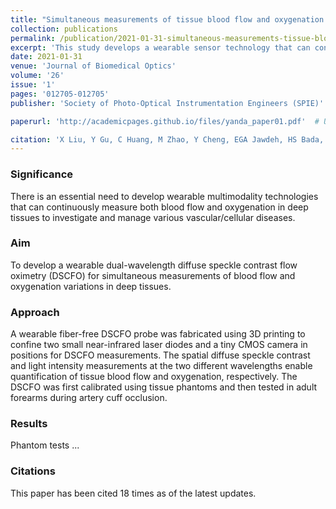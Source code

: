 ```yaml
---
title: "Simultaneous measurements of tissue blood flow and oxygenation using a wearable fiber-free optical sensor"
collection: publications
permalink: /publication/2021-01-31-simultaneous-measurements-tissue-blood-flow-oxygenation
excerpt: 'This study develops a wearable sensor technology that can continuously measure blood flow and oxygenation in deep tissues, crucial for managing vascular/cellular diseases.'
date: 2021-01-31
venue: 'Journal of Biomedical Optics'
volume: '26'
issue: '1'
pages: '012705-012705'
publisher: 'Society of Photo-Optical Instrumentation Engineers (SPIE)'

paperurl: 'http://academicpages.github.io/files/yanda_paper01.pdf'  # Update this if you have a specific link to the paper PDF

citation: 'X Liu, Y Gu, C Huang, M Zhao, Y Cheng, EGA Jawdeh, HS Bada, L Chen, G Yu. (2021). "Simultaneous measurements of tissue blood flow and oxygenation using a wearable fiber-free optical sensor." <i>Journal of Biomedical Optics</i>, 26(1), 012705.'
---
```


### Significance
There is an essential need to develop wearable multimodality technologies that can continuously measure both blood flow and oxygenation in deep tissues to investigate and manage various vascular/cellular diseases.

### Aim
To develop a wearable dual-wavelength diffuse speckle contrast flow oximetry (DSCFO) for simultaneous measurements of blood flow and oxygenation variations in deep tissues.

### Approach
A wearable fiber-free DSCFO probe was fabricated using 3D printing to confine two small near-infrared laser diodes and a tiny CMOS camera in positions for DSCFO measurements. The spatial diffuse speckle contrast and light intensity measurements at the two different wavelengths enable quantification of tissue blood flow and oxygenation, respectively. The DSCFO was first calibrated using tissue phantoms and then tested in adult forearms during artery cuff occlusion.

### Results
Phantom tests ...

### Citations
This paper has been cited 18 times as of the latest updates.


